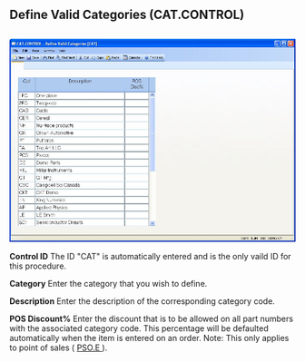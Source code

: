 ##  Define Valid Categories (CAT.CONTROL)

<PageHeader />

##

![](./CAT-CONTROL-1.jpg)

**Control ID** The ID "CAT" is automatically entered and is the only vaild ID
for this procedure.  
  
**Category** Enter the category that you wish to define.  
  
**Description** Enter the description of the corresponding category code.  
  
**POS Discount%** Enter the discount that is to be allowed on all part numbers with the associated category code. This percentage will be defaulted automatically when the item is entered on an order. Note: This only applies to point of sales ( [ PSO.E ](../../../../MRK-OVERVIEW/MRK-ENTRY/PSO-E/README.md) ).   
  
  
<badge text= "Version 8.10.57" vertical="middle" />

<PageFooter />